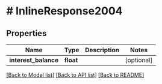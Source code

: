 # # InlineResponse2004

## Properties

Name | Type | Description | Notes
------------ | ------------- | ------------- | -------------
**interest_balance** | **float** |  | [optional]

[[Back to Model list]](../../README.md#models) [[Back to API list]](../../README.md#endpoints) [[Back to README]](../../README.md)
